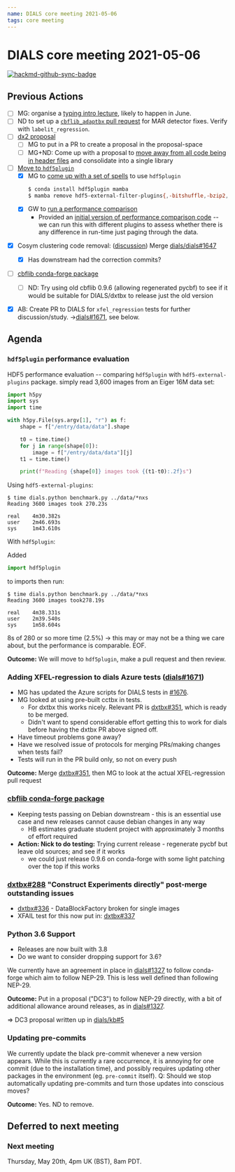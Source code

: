 ```yaml
---
name: DIALS core meeting 2021-05-06
tags: core meeting
---
```


# DIALS core meeting 2021-05-06

[![hackmd-github-sync-badge](https://hackmd.io/hoBqT2G3RuutbcyCFBsHJA/badge)](https://hackmd.io/hoBqT2G3RuutbcyCFBsHJA)


## Previous Actions

* [ ] MG: organise a [typing intro lecture](https://dials.github.io/kb/core/20200917#typing-mypy), likely to happen in June.
* [ ] ND to set up a [`cbflib_adaptbx` pull request](https://dials.github.io/kb/core/20201125#cbflib_adaptbx-dependency) for MAR detector fixes. Verify with `labelit_regression`.
* [ ] [dx2 proposal](https://dials.github.io/kb/core/20210128#dx2-proposal)
	* [ ] MG to put in a PR to create a proposal in the proposal-space
    * [ ] MG+ND: Come up with a proposal to [move away from all code being in header files](https://dials.github.io/kb/core/20201001#overall-architecture-discussion) and consolidate into a single library
* [ ] [Move to `hdf5plugin`](https://dials.github.io/kb/core/20210225#change-hdf5-plugin-library)
    * [x] MG to [come up with a set of spells](https://dials.github.io/kb/core/20210225#change-hdf5-plugin-library) to use `hdf5plugin`
       ```bash
       $ conda install hdf5plugin mamba
       $ mamba remove hdf5-external-filter-plugins{,-bitshuffle,-bzip2,-lz4}
       ```
    * [x] GW to [run a performance comparison](https://dials.github.io/kb/core/20210225#change-hdf5-plugin-library)
        * Provided an [initial version of performance comparison code](https://gist.github.com/ndevenish/bf03b390adddb33089a8c6a70e8f4936) -- we can run this with different plugins to assess whether there is any difference in run-time just paging through the data. 
- [x] Cosym clustering code removal: ([discussion](https://dials.github.io/kb/core/20210422#discuss-changes-merged-into-cctbx-modify_cosym)) Merge [dials/dials#1647](https://github.com/dials/dials/pull/1647)
    - [x] Has downstream had the correction commits?
- [ ] [cbflib conda-forge package](https://dials.github.io/kb/core/20210422#cbflib-conda-forge-package)
    - [ ] ND: Try using old cbflib 0.9.6 (allowing regenerated pycbf) to see if it would be suitable for DIALS/dxtbx to release just the old version
- [x] AB: Create PR to DIALS for `xfel_regression` tests for further discussion/study. →[dials#1671](https://github.com/dials/dials/pull/1671), see below.


## Agenda

### `hdf5plugin` performance evaluation

HDF5 performance evaluation -- comparing `hdf5plugin` with `hdf5-external-plugins` package. simply read 3,600 images from an Eiger 16M data set:

```python
import h5py
import sys
import time

with h5py.File(sys.argv[1], "r") as f:
    shape = f["/entry/data/data"].shape

    t0 = time.time()
    for j in range(shape[0]):
        image = f["/entry/data/data"][j]
    t1 = time.time()

    print(f"Reading {shape[0]} images took {(t1-t0):.2f}s")
```    

Using `hdf5-external-plugins`:

```
$ time dials.python benchmark.py ../data/*nxs
Reading 3600 images took 270.23s

real    4m30.382s
user    2m46.693s
sys     1m43.610s
```

With `hdf5plugin`:

Added 

```python
import hdf5plugin
```

to imports then run:

```
$ time dials.python benchmark.py ../data/*nxs
Reading 3600 images took278.19s

real    4m38.331s
user    2m39.540s
sys     1m58.604s
```

8s of 280 or so more time (2.5%) → this may or may not be a thing we care about, but the performance is comparable. EOF.

**Outcome:** We will move to `hdf5plugin`, make a pull request and then review.


### Adding XFEL-regression to dials Azure tests ([dials#1671](https://github.com/dials/dials/pull/1671))
- MG has updated the Azure scripts for DIALS tests in [#1676](https://github.com/dials/dials/pull/1676).
- MG looked at using pre-built cctbx in tests.
  - For dxtbx this works nicely. Relevant PR is [dxtbx#351](https://github.com/cctbx/dxtbx/pull/351), which is ready to be merged.
  - Didn't want to spend considerable effort getting this to work for dials before having the dxtbx PR above signed off.
- Have timeout problems gone away?
- Have we resolved issue of protocols for merging PRs/making changes when tests fail?
- Tests will run in the PR build only, so not on every push

**Outcome:** Merge [dxtbx#351](https://github.com/cctbx/dxtbx/pull/351), then MG to look at the actual XFEL-regression pull request


### [cbflib conda-forge package](https://dials.github.io/kb/core/20201125#cbflib-conda-forge-package)
  * Keeping tests passing on Debian downstream - this is an essential use case and new releases cannot cause debian changes in any way
      * HB estimates graduate student project with approximately 3 months of effort required
  *  **Action: Nick to do testing:** Trying current release - regenerate pycbf but leave old sources; and see if it works
      * we could just release 0.9.6 on conda-forge with some light patching over the top if this works


### [dxtbx#288](https://github.com/cctbx/dxtbx/pull/288) "Construct Experiments directly" post-merge outstanding issues

  - [dxtbx#336](https://github.com/cctbx/dxtbx/issues/336) - DataBlockFactory broken for single images
  - XFAIL test for this now put in: [dxtbx#337](https://github.com/cctbx/dxtbx/pull/337)


### Python 3.6 Support

- Releases are now built with 3.8
- Do we want to consider dropping support for 3.6?

We currently have an agreement in place in [dials#1327](https://github.com/dials/dials/issues/1327) to follow conda-forge which aim to follow NEP-29. This is less well defined than following NEP-29.

**Outcome:** Put in a proposal ("DC3") to follow NEP-29 directly, with a bit of additional allowance around releases, as in [dials#1327](https://github.com/dials/dials/issues/1327).

⇒ DC3 proposal written up in [dials/kb#5](https://github.com/dials/kb/pull/5)

### Updating pre-commits

We currently update the black pre-commit whenever a new version appears.
While this is currently a rare occurrence, it is annoying for one commit (due to the installation time), and possibly requires updating other packages in the environment (eg. `pre-commit` itself).
Q: Should we stop automatically updating pre-commits and turn those updates into conscious moves?

**Outcome:** Yes. ND to remove.


## Deferred to next meeting

### Next meeting
Thursday, May 20th, 4pm UK (BST), 8am PDT.
